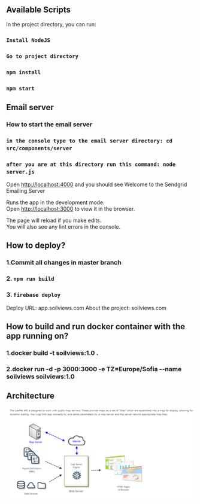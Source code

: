 ## Available Scripts

In the project directory, you can run:

### `Install NodeJS`

### `Go to project directory`

### `npm install`

### `npm start`

## Email server

### How to start the email server

### `in the console type to the email server directory: cd src/components/server`

### `after you are at this directory run this command: node server.js`

Open [http://localhost:4000](http://localhost:4000) and you should see Welcome to the Sendgrid Emailing Server

Runs the app in the development mode.<br />
Open [http://localhost:3000](http://localhost:3000) to view it in the browser.

The page will reload if you make edits.<br />
You will also see any lint errors in the console.

## How to deploy?

### 1.Commit all changes in master branch

### 2. `npm run build`

### 3. `firebase deploy`

Deploy URL: app.soilviews.com
About the project: soilviews.com

## How to build and run docker container with the app running on?

### 1.docker build -t soilviews:1.0 .

### 2.docker run -d -p 3000:3000 -e TZ=Europe/Sofia --name soilviews soilviews:1.0

## Architecture

![Architecture](public/Soilview_technology.PNG)
